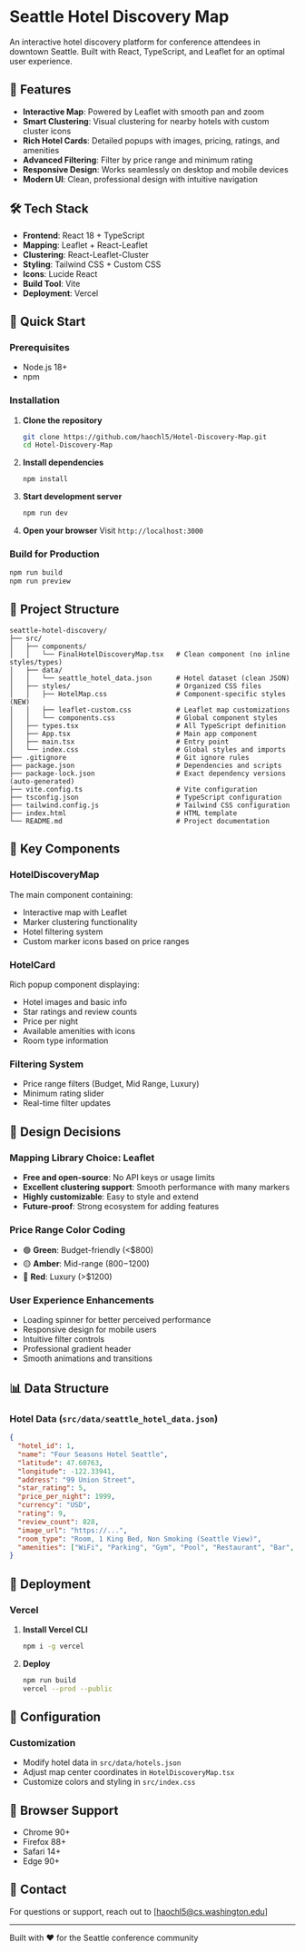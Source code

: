# Seattle Hotel Discovery Map

An interactive hotel discovery platform for conference attendees in downtown Seattle. Built with React, TypeScript, and Leaflet for an optimal user experience.

## 🌟 Features

- **Interactive Map**: Powered by Leaflet with smooth pan and zoom
- **Smart Clustering**: Visual clustering for nearby hotels with custom cluster icons
- **Rich Hotel Cards**: Detailed popups with images, pricing, ratings, and amenities
- **Advanced Filtering**: Filter by price range and minimum rating
- **Responsive Design**: Works seamlessly on desktop and mobile devices
- **Modern UI**: Clean, professional design with intuitive navigation

## 🛠️ Tech Stack

- **Frontend**: React 18 + TypeScript
- **Mapping**: Leaflet + React-Leaflet
- **Clustering**: React-Leaflet-Cluster
- **Styling**: Tailwind CSS + Custom CSS
- **Icons**: Lucide React
- **Build Tool**: Vite
- **Deployment**: Vercel

## 🚀 Quick Start

### Prerequisites

- Node.js 18+ 
- npm

### Installation

1. **Clone the repository**
   ```bash
   git clone https://github.com/haochl5/Hotel-Discovery-Map.git
   cd Hotel-Discovery-Map
   ```

2. **Install dependencies**
   ```bash
   npm install
   ```

3. **Start development server**
   ```bash
   npm run dev
   ```

4. **Open your browser**
   Visit `http://localhost:3000`

### Build for Production

```bash
npm run build
npm run preview
```

## 📁 Project Structure

```
seattle-hotel-discovery/
├── src/
│   ├── components/
│   │   └── FinalHotelDiscoveryMap.tsx   # Clean component (no inline styles/types)
│   ├── data/
│   │   └── seattle_hotel_data.json      # Hotel dataset (clean JSON)
│   ├── styles/                          # Organized CSS files
│   │   ├── HotelMap.css                 # Component-specific styles (NEW)
│   │   ├── leaflet-custom.css           # Leaflet map customizations
│   │   └── components.css               # Global component styles
│   ├── types.tsx                        # All TypeScript definition
│   ├── App.tsx                          # Main app component
│   ├── main.tsx                         # Entry point
│   └── index.css                        # Global styles and imports
├── .gitignore                           # Git ignore rules
├── package.json                         # Dependencies and scripts
├── package-lock.json                    # Exact dependency versions (auto-generated)
├── vite.config.ts                       # Vite configuration
├── tsconfig.json                        # TypeScript configuration
├── tailwind.config.js                   # Tailwind CSS configuration
├── index.html                           # HTML template
└── README.md                            # Project documentation
```

## 🎯 Key Components

### HotelDiscoveryMap
The main component containing:
- Interactive map with Leaflet
- Marker clustering functionality
- Hotel filtering system
- Custom marker icons based on price ranges

### HotelCard
Rich popup component displaying:
- Hotel images and basic info
- Star ratings and review counts
- Price per night
- Available amenities with icons
- Room type information

### Filtering System
- Price range filters (Budget, Mid Range, Luxury)
- Minimum rating slider
- Real-time filter updates

## 🎨 Design Decisions

### Mapping Library Choice: Leaflet
- **Free and open-source**: No API keys or usage limits
- **Excellent clustering support**: Smooth performance with many markers
- **Highly customizable**: Easy to style and extend
- **Future-proof**: Strong ecosystem for adding features

### Price Range Color Coding
- 🟢 **Green**: Budget-friendly (<$800)
- 🟡 **Amber**: Mid-range ($800-$1200)
- 🔴 **Red**: Luxury (>$1200)

### User Experience Enhancements
- Loading spinner for better perceived performance
- Responsive design for mobile users
- Intuitive filter controls
- Professional gradient header
- Smooth animations and transitions

## 📊 Data Structure

### Hotel Data (`src/data/seattle_hotel_data.json`)
```json
{
  "hotel_id": 1,
  "name": "Four Seasons Hotel Seattle",
  "latitude": 47.60763,
  "longitude": -122.33941,
  "address": "99 Union Street",
  "star_rating": 5,
  "price_per_night": 1999,
  "currency": "USD",
  "rating": 9,
  "review_count": 828,
  "image_url": "https://...",
  "room_type": "Room, 1 King Bed, Non Smoking (Seattle View)",
  "amenities": ["WiFi", "Parking", "Gym", "Pool", "Restaurant", "Bar", "Spa", "Business Center"]
}
```

## 🚀 Deployment

### Vercel

1. **Install Vercel CLI**
   ```bash
   npm i -g vercel
   ```

2. **Deploy**
   ```bash
   npm run build
   vercel --prod --public
   ```

## 🔧 Configuration

### Customization
- Modify hotel data in `src/data/hotels.json`
- Adjust map center coordinates in `HotelDiscoveryMap.tsx`
- Customize colors and styling in `src/index.css`

## 📱 Browser Support

- Chrome 90+
- Firefox 88+
- Safari 14+
- Edge 90+

## 📧 Contact

For questions or support, reach out to [haochl5@cs.washington.edu]

---

Built with ❤️ for the Seattle conference community